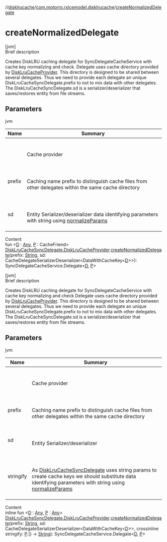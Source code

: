 //[disklrucache](../index.md)/[com.motorro.rxlcemodel.disklrucache](index.md)/[createNormalizedDelegate](create-normalized-delegate.md)



# createNormalizedDelegate  
[jvm]  
Brief description  


Creates DiskLRU caching delegate for SyncDelegateCacheService with cache key normalizing and check. Delegate uses cache directory provided by [DiskLruCacheProvider](-disk-lru-cache-sync-delegate/-disk-lru-cache-provider/index.md). This directory is designed to be shared between several delegates. Thus we need to provide each delegate an unique DiskLruCacheSyncDelegate.prefix to not to mix data with other delegates. The DiskLruCacheSyncDelegate.sd is a serializer/deserializer that saves/restores entity from file streams.



## Parameters  
  
jvm  
  
|  Name|  Summary| 
|---|---|
| <receiver>| <br><br>Cache provider<br><br>
| prefix| <br><br>Caching name prefix to distinguish cache files from other delegates within the same cache directory<br><br>
| sd| <br><br>Entity Serializer/deserializer data identifying parameters with string using [normalizeParams](normalize-params.md)<br><br>
  
  
Content  
fun <[D](create-normalized-delegate.md) : [Any](https://kotlinlang.org/api/latest/jvm/stdlib/kotlin/-any/index.html), [P](create-normalized-delegate.md) : CacheFriend> [DiskLruCacheSyncDelegate.DiskLruCacheProvider](-disk-lru-cache-sync-delegate/-disk-lru-cache-provider/index.md).[createNormalizedDelegate](create-normalized-delegate.md)(prefix: [String](https://kotlinlang.org/api/latest/jvm/stdlib/kotlin/-string/index.html), sd: CacheDelegateSerializerDeserializer<DataWithCacheKey<[D](create-normalized-delegate.md)>>): SyncDelegateCacheService.Delegate<[D](create-normalized-delegate.md), [P](create-normalized-delegate.md)>  


[jvm]  
Brief description  


Creates DiskLRU caching delegate for SyncDelegateCacheService with cache key normalizing and check Delegate uses cache directory provided by [DiskLruCacheProvider](-disk-lru-cache-sync-delegate/-disk-lru-cache-provider/index.md). This directory is designed to be shared between several delegates. Thus we need to provide each delegate an unique DiskLruCacheSyncDelegate.prefix to not to mix data with other delegates. The DiskLruCacheSyncDelegate.sd is a serializer/deserializer that saves/restores entity from file streams.



## Parameters  
  
jvm  
  
|  Name|  Summary| 
|---|---|
| <receiver>| <br><br>Cache provider<br><br>
| prefix| <br><br>Caching name prefix to distinguish cache files from other delegates within the same cache directory<br><br>
| sd| <br><br>Entity Serializer/deserializer<br><br>
| stringify| <br><br>As [DiskLruCacheSyncDelegate](-disk-lru-cache-sync-delegate/index.md) uses string params to create cache keys we should substitute data identifying parameters with string using [normalizeParams](normalize-params.md)<br><br>
  
  
Content  
inline fun <[D](create-normalized-delegate.md) : [Any](https://kotlinlang.org/api/latest/jvm/stdlib/kotlin/-any/index.html), [P](create-normalized-delegate.md) : [Any](https://kotlinlang.org/api/latest/jvm/stdlib/kotlin/-any/index.html)> [DiskLruCacheSyncDelegate.DiskLruCacheProvider](-disk-lru-cache-sync-delegate/-disk-lru-cache-provider/index.md).[createNormalizedDelegate](create-normalized-delegate.md)(prefix: [String](https://kotlinlang.org/api/latest/jvm/stdlib/kotlin/-string/index.html), sd: CacheDelegateSerializerDeserializer<DataWithCacheKey<[D](create-normalized-delegate.md)>>, crossinline stringify: [P](create-normalized-delegate.md).() -> [String](https://kotlinlang.org/api/latest/jvm/stdlib/kotlin/-string/index.html)): SyncDelegateCacheService.Delegate<[D](create-normalized-delegate.md), [P](create-normalized-delegate.md)>  



